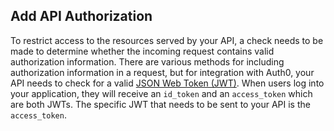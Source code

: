 ## Add API Authorization

To restrict access to the resources served by your API, a check needs to be made to determine whether the incoming request contains valid authorization information. There are various methods for including authorization information in a request, but for integration with Auth0, your API needs to check for a valid [JSON Web Token (JWT)](https://jwt.io). When users log into your application, they will receive an `id_token` and an `access_token` which are both JWTs. The specific JWT that needs to be sent to your API is the `access_token`.